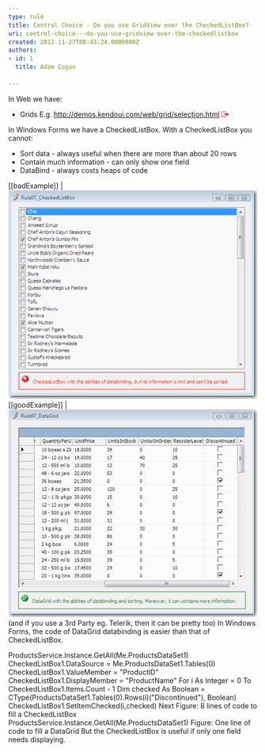 ```yaml
---
type: rule
title: Control Choice - Do you use GridView over the CheckedListBox?
uri: control-choice---do-you-use-gridview-over-the-checkedlistbox
created: 2012-11-27T08:43:24.0000000Z
authors:
- id: 1
  title: Adam Cogan

---
```


In Web we have:


- Grids E.g. http://demos.kendoui.com/web/grid/selection.html 
![](../../assets/external.gif "You are now leaving SSW")


In Windows Forms we have a CheckedListBox. With a CheckedListBox you cannot:

- Sort data - always useful when there are more than about 20 rows
- Contain much information - can only show one field
- DataBind - always costs heaps of code

  
[[badExample]]
| ![The CheckedListBox is limited](../../assets/UsingCheckedListBox.gif)
[[goodExample]]
| ![The DataGrid can show much more information](../../assets/UsingDataGrid.gif)(and if you use a 3rd Party eg. Telerik, then it can be pretty too)
In Windows Forms, the code of DataGrid databinding is easier than that of CheckedListBox.

ProductsService.Instance.GetAll(Me.ProductsDataSet1)
CheckedListBox1.DataSource = Me.ProductsDataSet1.Tables(0)
CheckedListBox1.ValueMember = "ProductID"
CheckedListBox1.DisplayMember = "ProductName"
For i As Integer = 0 To CheckedListBox1.Items.Count - 1
Dim checked As Boolean = CType(ProductsDataSet1.Tables(0).Rows(i)("Discontinued"), Boolean)
CheckedListBox1.SetItemChecked(i,checked)
Next
Figure: 8 lines of code to fill a CheckedListBox
ProductsService.Instance.GetAll(Me.ProductsDataSet1)
Figure: One line of code to fill a DataGrid
But the CheckedListBox is useful if only one field needs displaying.
